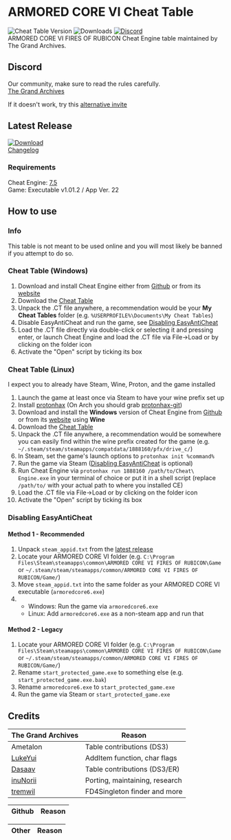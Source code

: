 # ARMORED CORE VI Cheat Table

![Cheat Table Version](https://img.shields.io/github/v/release/The-Grand-Archives/ARMORED-CORE-VI-CT-TGA?include_prereleases&label=Cheat%20Table&sort=semver&logo=github)
![Downloads](https://img.shields.io/github/downloads/The-Grand-Archives/ARMORED-CORE-VI-CT-TGA/total?label=Downloads&logo=github)
[![Discord](https://img.shields.io/discord/334557263203401729?label=Discord&logo=discord)](https://discord.io/the-grand-archives)  
ARMORED CORE VI FIRES OF RUBICON Cheat Engine table maintained by The Grand Archives. 

## Discord

Our community, make sure to read the rules carefully.  
[The Grand Archives](https://discord.io/the-grand-archives)  

If it doesn't work, try this [alternative invite](https://discord.gg/2RTW6BFgeX)

## Latest Release

[![Download](https://img.shields.io/badge/dynamic/json.svg?label=download&url=https://api.github.com/repos/The-Grand-Archives/ARMORED-CORE-VI-CT-TGA/releases/latest&query=$.assets[0].name&style=for-the-badge)](https://github.com/The-Grand-Archives/ARMORED-CORE-VI-CT-TGA/releases/latest)  
[Changelog](/CHANGELOG.md)

### Requirements

Cheat Engine: [7.5](https://github.com/cheat-engine/cheat-engine/releases)  
Game: Executable v1.01.2 / App Ver. 22

## How to use

### Info

This table is not meant to be used online and you will most likely be banned if you attempt to do so.

### Cheat Table (Windows)

1. Download and install Cheat Engine either from [Github](https://github.com/cheat-engine/cheat-engine/releases) or from its [website](https://cheatengine.org/)
2. Download the [Cheat Table](https://github.com/inuNorii/Armored-Core-VI/releases)
3. Unpack the .CT file anywhere, a recommendation would be your **My Cheat Tables** folder (e.g. `%USERPROFILE%\Documents\My Cheat Tables`)
4. Disable EasyAntiCheat and run the game, see [Disabling EasyAntiCheat](#disabling-easyanticheat)
5. Load the .CT file directly via double-click or selecting it and pressing enter, or launch Cheat Engine and load the .CT file via File->Load or by clicking on the folder icon
6. Activate the "Open" script by ticking its box

### Cheat Table (Linux)

I expect you to already have Steam, Wine, Proton, and the game installed

1. Launch the game at least once via Steam to have your wine prefix set up
2. Install [protonhax](https://github.com/jcnils/protonhax) (On Arch you should grab [protonhax-git](https://aur.archlinux.org/packages/protonhax-git))
3. Download and install the **Windows** version of Cheat Engine from [Github](https://github.com/cheat-engine/cheat-engine/releases) or from its [website](https://cheatengine.org/) using **Wine**
4. Download the [Cheat Table](https://github.com/The-Grand-Archives/ARMORED-CORE-VI-CT-TGA/releases)
5. Unpack the .CT file anywhere, a recommendation would be somewhere you can easily find within the wine prefix created for the game (e.g. `~/.steam/steam/steamapps/compatdata/1888160/pfx/drive_c/`)
6. In Steam, set the game's launch options to `protonhax init %command%`
7. Run the game via Steam ([Disabling EasyAntiCheat](#disabling-easyanticheat) is optional)
8. Run Cheat Engine via `protonhax run 1888160 /path/to/Cheat\ Engine.exe` in your terminal of choice or put it in a shell script (replace `/path/to/` with your actual path to where you installed CE)
9. Load the .CT file via File->Load or by clicking on the folder icon
10. Activate the "Open" script by ticking its box

### Disabling EasyAntiCheat

#### Method 1 - Recommended

1. Unpack `steam_appid.txt` from the [latest release](https://github.com/The-Grand-Archives/ARMORED-CORE-VI-CT-TGA/releases/latest)
2. Locate your ARMORED CORE VI folder (e.g. `C:\Program Files\Steam\steamapps\common\ARMORED CORE VI FIRES OF RUBICON\Game` or `~/.steam/steam/steamapps/common/ARMORED CORE VI FIRES OF RUBICON/Game/`)
3. Move `steam_appid.txt` into the same folder as your ARMORED CORE VI executable (`armoredcore6.exe`)
4.
   - Windows: Run the game via `armoredcore6.exe`
   - Linux: Add `armoredcore6.exe` as a non-steam app and run that

#### Method 2 - Legacy

1. Locate your ARMORED CORE VI folder (e.g. `C:\Program Files\Steam\steamapps\common\ARMORED CORE VI FIRES OF RUBICON\Game` or `~/.steam/steam/steamapps/common/ARMORED CORE VI FIRES OF RUBICON/Game/`)
2. Rename `start_protected_game.exe` to something else (e.g. `start_protected_game.exe.bak`)
3. Rename `armoredcore6.exe` to `start_protected_game.exe`
4. Run the game via Steam or `start_protected_game.exe`

## Credits

The Grand Archives | Reason
------------- | ---------------------
Ametalon | Table contributions (DS3)
[LukeYui](https://github.com/LukeYui) | AddItem function, char flags
[Dasaav](https://github.com/Dasaav-dsv) | Table contributions (DS3/ER)
[inuNorii](https://github.com/inuNorii) | Porting, maintaining, research
[tremwil](https://github.com/tremwil/) | FD4Singleton finder and more

Github | Reason
------------- | ---------------------

Other | Reason
------------- | ---------------------
